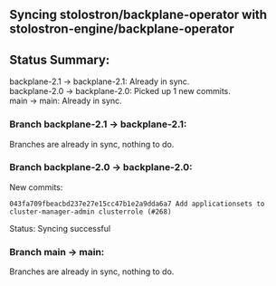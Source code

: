 ## Syncing stolostron/backplane-operator with stolostron-engine/backplane-operator

## Status Summary:

backplane-2.1 -> backplane-2.1: Already in sync.  
backplane-2.0 -> backplane-2.0: Picked up 1 new commits.  
main -> main: Already in sync.  

### Branch backplane-2.1 -> backplane-2.1:

Branches are already in sync, nothing to do.

### Branch backplane-2.0 -> backplane-2.0:

New commits:

```
043fa709fbeacbd237e27e15cc47b1e2a9dda6a7 Add applicationsets to cluster-manager-admin clusterrole (#268)
```

Status: Syncing successful

### Branch main -> main:

Branches are already in sync, nothing to do.

